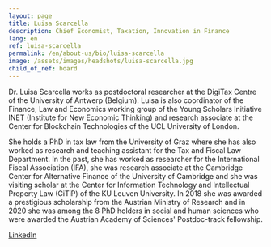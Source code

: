 ```yaml
---
layout: page
title: Luisa Scarcella
description: Chief Economist, Taxation, Innovation in Finance
lang: en
ref: luisa-scarcella
permalink: /en/about-us/bio/luisa-scarcella
image: /assets/images/headshots/luisa-scarcella.jpg
child_of_ref: board
---
```


Dr. Luisa Scarcella works as postdoctoral researcher at the DigiTax Centre of the University of Antwerp (Belgium). Luisa is also coordinator of the Finance, Law and Economics working group of the Young Scholars Initiative INET (Institute for New Economic Thinking) and research associate at the Center for Blockchain Technologies of the UCL University of London.

She holds a PhD in tax law from the University of Graz where she has also worked as research and teaching assistant for the Tax and Fiscal Law Department. In the past, she has worked as researcher for the International Fiscal Association (IFA), she was research associate at the Cambridge Center for Alternative Finance of the University of Cambridge and she was visiting scholar at the Center for Information Technology and Intellectual Property Law (CiTiP) of the KU Leuven University. In 2018 she was awarded a prestigious scholarship from the Austrian Ministry of Research and in 2020 she was among the 8 PhD holders in social and human sciences who were awarded the Austrian Academy of Sciences' Postdoc-track fellowship.

[LinkedIn](https://www.linkedin.com/in/luisa-scarcella-0b6601147/)
